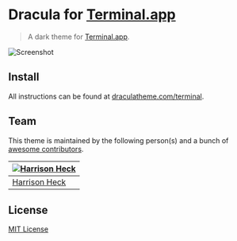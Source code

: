 # Dracula for [Terminal.app](http://www.apple.com/osx/apps)

> A dark theme for [Terminal.app](http://www.apple.com/osx/apps).

![Screenshot](https://draculatheme.com/assets/img/screenshots/terminal.png)

## Install

All instructions can be found at [draculatheme.com/terminal](https://draculatheme.com/terminal).

## Team

This theme is maintained by the following person(s) and a bunch of [awesome contributors](https://github.com/dracula/terminal.app/graphs/contributors).

[![Harrison Heck](https://avatars0.githubusercontent.com/u/1037526?v=3&s=70)](https://github.com/nesl247) |
--- |
[Harrison Heck](https://github.com/nesl247) |

## License

[MIT License](./LICENSE)
